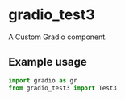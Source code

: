 
# gradio_test3
A Custom Gradio component.

## Example usage

```python
import gradio as gr
from gradio_test3 import Test3
```
